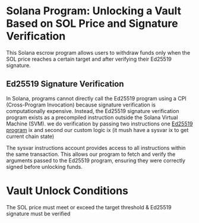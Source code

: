 # Solana Program: Unlocking a Vault Based on SOL Price and Signature Verification
This Solana escrow program allows users to withdraw funds only when the SOL price reaches a certain target and after verifying their Ed25519 signature.
## Ed25519 Signature Verification
In Solana, programs cannot directly call the Ed25519 program using a CPI (Cross-Program Invocation) because signature verification is computationally expensive. Instead, the Ed25519 signature verification program exists as a precompiled instruction outside the Solana Virtual Machine (SVM).
we do verification by passing two instructions one [Ed25519 program](https://github.com/anza-xyz/agave/blob/master/sdk/ed25519-program/src/lib.rs) ix and second our custom logic ix (it mush have a sysvar ix to get current chain state)

The sysvar instructions account provides access to all instructions within the same transaction.
This allows our program to fetch and verify the arguments passed to the Ed25519 program, ensuring they were correctly signed before unlocking funds.
# Vault Unlock Conditions
The SOL price must meet or exceed the target threshold & Ed25519 signature must be verified
